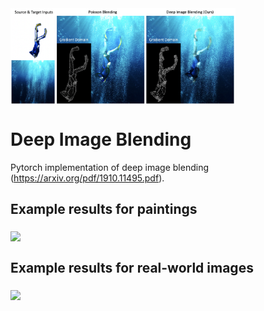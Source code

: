 
<img src='demo_imgs/first_demo.png' align="middle" width=360>


# Deep Image Blending

Pytorch implementation of deep image blending (https://arxiv.org/pdf/1910.11495.pdf). 






## Example results for paintings

<img src='demo_imgs/painting_comparison.png' align="middle" width=720>


## Example results for real-world images

<img src='demo_imgs/real_comparison.png' align="middle" width=720>



